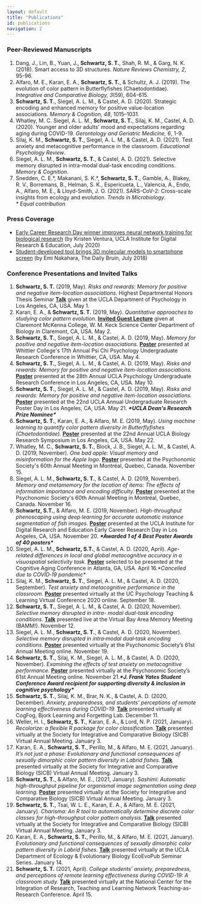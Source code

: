 ```yaml
---
layout: default
title: "Publications"
id: publications
navigation: 2
---
```


### Peer-Reviewed Manuscripts
<ol class="reversed">
    <li>Dang, J., Lin, B., Yuan, J., <strong>Schwartz, S. T.</strong>, Shah, R. M., & Garg, N. K. (2018). Smart access to 3D structures. <em>Nature Reviews Chemistry, 2</em>, 95-96. <a class="invisible" href="https://doi.org/10.1038/s41570-018-0021-y" target="_blank"><i class="ai ai-doi ai"></i></a> <a class="invisible" href="https://www.researchgate.net/profile/Shawn_Schwartz/publication/326039761_Smart_access_to_3D_structures/links/5eb4796aa6fdcc1f1dc8166e/Smart-access-to-3D-structures.pdf" target="_blank"><i class="fa fa-file-pdf-o"></i></a></li>
    <li>Alfaro, M. E., Karan, E. A., <strong>Schwartz, S. T.</strong>, & Schultz, A. J. (2019). The evolution of color pattern in Butterflyfishes (Chaetodontidae). <em>Integrative and Comparative Biology, 3</em>(59), 604-615. <a class="invisible" href="https://doi.org/10.1093/icb/icz119" target="_blank"><i class="ai ai-doi ai"></i></a> <a class="invisible" href="https://www.researchgate.net/profile/Shawn_Schwartz/publication/334441506_The_Evolution_of_Color_Pattern_in_Butterflyfishes_Chaetodontidae/links/5eb47c9392851cd50da12106/The-Evolution-of-Color-Pattern-in-Butterflyfishes-Chaetodontidae.pdf" target="_blank"><i class="fa fa-file-pdf-o"></i></a></li>
    <li><strong>Schwartz, S. T.</strong>, Siegel, A. L. M., & Castel, A. D. (2020). Strategic encoding and enhanced memory for positive value-location associations. <em>Memory & Cognition, 48</em>, 1015–1031. <a class="invisible" href="https://doi.org/10.3758/s13421-020-01034-4" target="_blank"><i class="ai ai-doi ai"></i></a> <a class="invisible" href="https://www.researchgate.net/profile/Shawn_Schwartz/publication/340626403_Strategic_encoding_and_enhanced_memory_for_positive_value-location_associations/links/5f1e8f6a45851515ef4d5bd6/Strategic-encoding-and-enhanced-memory-for-positive-value-location-associations.pdf" target="_blank"><i class="fa fa-file-pdf-o"></i></a></li>
    <li>Whatley, M. C. Siegel, A. L. M., <strong>Schwartz, S. T.</strong>, Silaj, K. M., Castel, A. D. (2020).  Younger and older adults’ mood and expectations regarding aging during COVID-19. <em>Gerontology and Geriatric Medicine, 6</em>, 1-9. <a class="invisible" href="https://doi.org/10.1177%2F2333721420960259" target="_blank"><i class="ai ai-doi ai"></i></a> <a class="invisible" href="https://journals.sagepub.com/doi/pdf/10.1177/2333721420960259" target="_blank"><i class="fa fa-file-pdf-o"></i></a></li>
    <li>Silaj, K. M., <strong>Schwartz, S. T.</strong>, Siegel, A. L. M., & Castel, A. D. (2021). Test anxiety and metacognitive performance in the classroom. <em>Educational Psychology Review</em>. <a class="invisible" href="https://doi.org/10.1007/s10648-021-09598-6" target="_blank"><i class="ai ai-doi ai"></i></a> <a class="invisible" href="https://www.researchgate.net/publication/350157412_Test_Anxiety_and_Metacognitive_Performance_in_the_Classroom" target="_blank"><i class="fa fa-file-pdf-o"></i></a></li>
    <li>Siegel, A. L. M., <strong>Schwartz, S. T.</strong>, & Castel, A. D. (2021). Selective memory disrupted in intra-modal dual-task encoding conditions. <em>Memory & Cognition</em>. <a class="invisible" href="https://doi.org/10.3758/s13421-021-01166-1" target="_blank"><i class="ai ai-doi ai"></i></a> <a class="invisible" href="https://www.researchgate.net/publication/350358408_Selective_memory_disrupted_in_intra-modal_dual-task_encoding_conditions" target="_blank"><i class="fa fa-file-pdf-o"></i></a></li>
    <li>Snedden, C. E.*, Makanani, S. K.*, <strong>Schwartz, S. T.</strong>, Gamble, A., Blakey, R. V., Borremans, B., Helman, S. K., Espericueta, L., Valencia, A., Endo, A., Alfaro, M. E., & Lloyd-Smith, J. O. (2021). SARS-CoV-2: Cross-scale insights from ecology and evolution. <em>Trends in Microbiology</em>.<a class="invisible" href="http://dx.doi.org/10.1016/j.tim.2021.03.013" target="_blank"><i class="ai ai-doi ai"></i></a> <a class="invisible" href="https://www.researchgate.net/publication/350415869_SARS-CoV-2_Cross-scale_Insights_from_Ecology_and_Evolution" target="_blank"><i class="fa fa-file-pdf-o"></i></a><br /><em> * Equal contribution</em></li>
</ol>

### Press Coverage
 - [Early Career Research Day winner improves neural network training for biological research](https://idre.ucla.edu/featured/early-career-research-day-winner-improves-neural-network-training-for-biological-research) (by Kristen Ventura, UCLA Institute for Digital Research &amp; Education, July 2020)
 - [Student-developed tool brings 3D molecular models to smartphone screen](https://dailybruin.com/2018/07/30/student-developed-tool-brings-3d-molecular-models-to-smartphone-screen/) (by Emi Nakahara, The Daily Bruin, July 2018)

### Conference Presentations and Invited Talks
<ol class="reversed">
    <li><strong>Schwartz, S. T.</strong> (2019, May). <em>Risks and rewards: Memory for positive and negative item-location associations.</em> Highest Departmental Honors Thesis Seminar <strong><u>Talk</u></strong> given at the UCLA Department of Psychology in Los Angeles, CA, USA. May 1.</li>
    <li>Karan, E. A., & <strong>Schwartz, S. T.</strong> (2019, May). <em>Quantitative approaches to studying color pattern evolution.</em> <strong><u>Invited Guest Lecture</u></strong> given at Claremont McKenna College, W. M. Keck Science Center Department of Biology in Claremont, CA, USA. May 2.</li>
    <li><strong>Schwartz, S. T.</strong>, Siegel, A. L. M., & Castel, A. D. (2019, May). <em>Memory for positive and negative item-location associations.</em> <strong><u>Poster</u></strong> presented at Whittier College's 17th Annual Psi Chi Psychology Undergraduate Research Conference in Whittier, CA, USA. May 4.</li>
    <li><strong>Schwartz, S. T.</strong>, Siegel, A. L. M., & Castel, A. D. (2019, May). <em>Risks and rewards: Memory for positive and negative item-location associations.</em> <strong><u>Poster</u></strong> presented at the 28th Annual UCLA Psychology Undergraduate Research Conference in Los Angeles, CA, USA. May 10.</li>
    <li><strong>Schwartz, S. T.</strong>, Siegel, A. L. M., & Castel, A. D. (2019, May). <em>Risks and rewards: Memory for positive and negative item-location associations.</em> <strong><u>Poster</u></strong> presented at the 22nd UCLA Annual Undergraduate Research Poster Day in Los Angeles, CA, USA. May 21. <strong><em>*UCLA Dean's Research Prize Nominee*</em></strong></li>
    <li><strong>Schwartz, S. T.</strong>, Karan, E. A., & Alfaro, M. E. (2019, May). <em>Using machine learning to quantify color pattern diversity in Butterflyfishes (Chaetodontidae).</em> <strong><u>Poster</u></strong> presented at the 22nd Annual UCLA Biology Research Symposium in Los Angeles, CA, USA. May 22.</li>
    <li>Whatley, M. C., <strong>Schwartz, S. T.</strong>, Block, J. B., Siegel, A. L. M., & Castel, A. D. (2019, November). <em>One bad apple: Visual memory and misinformation for the Apple logo.</em> <strong><u>Poster</u></strong> presented at the Psychonomic Society's 60th Annual Meeting in Montréal, Quebec, Canada. November 15.</li>
    <li>Siegel, A. L. M., <strong>Schwartz, S. T.</strong>, & Castel, A. D. (2019, November). <em>Memory and metamemory for the location of items: The effects of information importance and encoding difficulty.</em> <strong><u>Poster</u></strong> presented at the Psychonomic Society's 60th Annual Meeting in Montréal, Quebec, Canada. November 16.</li>
    <li><strong>Schwartz, S.T.</strong>, & Alfaro, M. E. (2019, November). <em>High-throughput phenoscaping using deep learning for accurate automatic instance segmentation of fish images.</em> <strong><u>Poster</u></strong> presented at the UCLA Institute for Digital Research and Education Early Career Research Day in Los Angeles, CA, USA. November 20. <strong><em>*Awarded 1 of 4 Best Poster Awards of 40 posters*</em></strong></li>
    <li>Siegel, A. L. M., <strong>Schwartz, S.T.</strong>, & Castel, A. D. (2020, April). <em>Age-related differences in local and global metacognitive accuracy in a visuospatial selectivity task.</em> <strong><u>Poster</u></strong> selected to be presented at the Cognitive Aging Conference in Atlanta, GA, USA. April 16.<em>*Cancelled due to COVID‐19 pandemic*</em></li>
    <li>Silaj, K. M., <strong>Schwartz, S. T.</strong>, Siegel, A. L. M., & Castel, A. D. (2020, September). <em>Test anxiety and metacognitive performance in the classroom.</em> <strong><u>Poster</u></strong> presented virtually at the UC Psychology Teaching & Learning Virtual Conference 2020 online. September 18.</li>
    <li><strong>Schwartz, S. T.</strong>, Siegel, A. L. M., & Castel, A. D. (2020, November). <em>Selective memory disrupted in intra- modal dual-task encoding conditions.</em> <strong><u>Talk</u></strong> presented live at the Virtual Bay Area Memory Meeting (BAMM!). November 12.</li>
    <li>Siegel, A. L. M., <strong>Schwartz, S. T.</strong>, & Castel, A. D. (2020, November). <em>Selective memory disrupted in intra‐modal dual‐task encoding conditions.</em> <strong><u>Poster</u></strong> presented virtually at the Psychonomic Society’s 61st Annual Meeting online. November 19.</li>
    <li><strong>Schwartz, S. T.</strong>, Silaj, K. M., Siegel, A. L. M., & Castel, A. D. (2020, November). <em>Examining the effects of test anxiety on metacognitive performance.</em> <strong><u>Poster</u></strong> presented virtually at the Psychonomic Society’s 61st Annual Meeting online. November 21.<strong><em>*J. Frank Yates Student Conference Award recipient for supporting diversity & inclusion in cognitive psychology*</em></strong></li>
    <li><strong>Schwartz, S. T.</strong>, Silaj, K. M., Brar, N. K., & Castel, A. D. (2020, December). <em>Anxiety, preparedness, and students’ perceptions of remote learning effectiveness during COVID-19.</em> <strong><u>Talk</u></strong> presented virtually at CogFog, Bjork Learning and Forgetting Lab. December 11.</li>
    <li>Weller, H. I., <strong>Schwartz, S. T.</strong>, Karan, E. A., & Lord, N. P. (2021, January). <em>Recolorize: a flexible R package for color classification.</em> <strong><u>Talk</u></strong> presented virtually at the Society for Integrative and Comparative Biology (SICB) Virtual Annual Meeting. January 3.</li>
    <li>Karan, E. A., <strong>Schwartz, S. T.</strong>, Perillo, M., & Alfaro, M. E. (2021, January). <em>It’s not just a phase: Evolutionary and functional consequences of sexually dimorphic color pattern diversity in Labrid fishes.</em> <strong><u>Talk</u></strong> presented virtually at the Society for Integrative and Comparative Biology (SICB) Virtual Annual Meeting. January 3.</li>
    <li><strong>Schwartz, S. T.</strong>, & Alfaro, M. E., (2021, January). <em>Sashimi: Automatic high-throughput pipeline for organismal image segmentation using deep learning.</em> <strong><u>Poster</u></strong> presented virtually at the Society for Integrative and Comparative Biology (SICB) Virtual Annual Meeting. January 3.</li>
    <li><strong>Schwartz, S. T.</strong>, Tsai, W. L. E., Karan, E. A., & Alfaro, M. E. (2021, January). <em>Charisma: An R tool to automatically determine discrete color classes for high-throughput color pattern analysis.</em> <strong><u>Talk</u></strong> presented virtually at the Society for Integrative and Comparative Biology (SICB) Virtual Annual Meeting. January 3.</li>
    <li>Karan, E. A., <strong>Schwartz, S. T.</strong>, Perillo, M., & Alfaro, M. E. (2021, January). <em>Evolutionary and functional consequences of sexually dimorphic color pattern diversity in Labrid fishes.</em> <strong><u>Talk</u></strong> presented virtually at the UCLA Department of Ecology & Evolutionary Biology EcoEvoPub Seminar Series. January 14.</li>
    <li><strong>Schwartz, S. T.</strong> (2021, April). <em>College students’ anxiety, preparedness, and perceptions of remote learning effectiveness during COVID-19: A classroom study.</em> <strong><u>Talk</u></strong> presented virtually at the National Center for the Integration of Research, Teaching and Learning Network Teaching-as-Research Conference. April 15.</li>
</ol>
